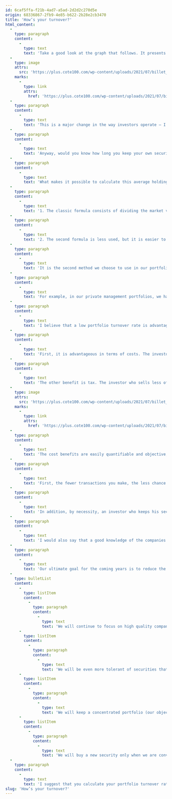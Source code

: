 ```yaml
---
id: 6caf5ffa-f21b-4ad7-a5ad-2d2d2c270d5e
origin: 68336867-2fb9-4e85-b622-2b28e2cb3470
title: 'How’s your turnover?'
html_content:
  -
    type: paragraph
    content:
      -
        type: text
        text: 'Take a good look at the graph that follows. It presents the evolution since 1930 of the average duration of ownership of a security by American investors. In the 1940s and 1950s, the average time was between five and seven years. In 2020, it is less than a year.'
  -
    type: image
    attrs:
      src: 'https://plus.cote100.com/wp-content/uploads/2021/07/billet_1.png'
    marks:
      -
        type: link
        attrs:
          href: 'https://plus.cote100.com/wp-content/uploads/2021/07/billet_1.png'
  -
    type: paragraph
    content:
      -
        type: text
        text: 'This is a major change in the way investors operate – I would say it is more of a major deterioration. Could it be related to technological developments, to our ability to trade securities instantly on our smartphones, or to the immediate access to information the Internet provides? Or did investors hold onto their securities longer in the 1950s because they had access to little information?'
  -
    type: paragraph
    content:
      -
        type: text
        text: 'Anyway, would you know how long you keep your own securities on average?'
  -
    type: paragraph
    content:
      -
        type: text
        text: 'What makes it possible to calculate this average holding period is what is called the “turnover rate” of a portfolio. There are two ways to calculate this rate:'
  -
    type: paragraph
    content:
      -
        type: text
        text: '1. The classic formula consists of dividing the market value of the securities either bought or sold during a period (whichever is lowest) by the total market value of a portfolio.'
  -
    type: paragraph
    content:
      -
        type: text
        text: '2. The second formula is less used, but it is easier to calculate. It accumulates the number of new positions acquired and the number of positions sold in a portfolio during a year, divided by the number of securities in the portfolio at the end of the period studied.'
  -
    type: paragraph
    content:
      -
        type: text
        text: 'It is the second method we choose to use in our portfolio management to arrive at a calculation of the turnover rate of our portfolios under management. The only caveat is that this formula could give a very different result than the first formula in the event that a portfolio has different positions (i.e., a portfolio that is not equally weighted).'
  -
    type: paragraph
    content:
      -
        type: text
        text: 'For example, in our private management portfolios, we have sold two securities and acquired a new one since the beginning of 2021, for a total of 3 out of a total number of 28 securities currently in the portfolio. Thus, the portfolio turnover rate for the period would be 11.0% (3/28). Over the past seven years, the turnover rates for this same portfolio have ranged from a low of 7% in 2019 to a high of 26% in 2016. More importantly, the average turnover has been 15.4 % for the period from 2015 to present. This means that we have held our securities for an average period of 6.5 years (1/15.4%). This statistic confirms that we are long-term investors.'
  -
    type: paragraph
    content:
      -
        type: text
        text: 'I believe that a low portfolio turnover rate is advantageous for the long-term investor on several levels.'
  -
    type: paragraph
    content:
      -
        type: text
        text: 'First, it is advantageous in terms of costs. The investor who repeatedly buys and sells generally pays a fee for each transaction. Furthermore, in my opinion, it is wrong to believe that online brokerage services offering minimal, or no transaction fees eliminate these costs – they are recovered by reducing other advantages for the investor including zero interest rates or charging high foreign exchange fees.'
  -
    type: paragraph
    content:
      -
        type: text
        text: 'The other benefit is tax. The investor who sells less often defers paying taxes into the future, unlike the investor who sells quickly. Consider two hypothetical portfolios with an initial value of $100,000, portfolio A with a turnover rate of 0% and portfolio B with a turnover rate of 100%. It is assumed that each portfolio obtains a compound annual return of 10% before tax for 20 years, after which the portfolio is liquidated and taxes are paid on the gain realized, and assuming that the gains realized are taxed at a rate of 25%. Here is the value of each portfolio and its after-tax compound annual return after 20 years:'
  -
    type: image
    attrs:
      src: 'https://plus.cote100.com/wp-content/uploads/2021/07/billet_2_en.png'
    marks:
      -
        type: link
        attrs:
          href: 'https://plus.cote100.com/wp-content/uploads/2021/07/billet_2_en.png'
  -
    type: paragraph
    content:
      -
        type: text
        text: 'The cost benefits are easily quantifiable and objective; the following benefits are more subjective and more difficult to calculate. However, I believe they may be even more important in the long run because, in my opinion, the pursuit of low turnover significantly improves the way we invest.'
  -
    type: paragraph
    content:
      -
        type: text
        text: 'First, the fewer transactions you make, the less chance you have of making costly mistakes. For example, an investor who trades a lot will likely be tempted to enter and exit the stock market, to do what is called “market timing”. This practice is in my opinion particularly dangerous when we know that stock returns often occur over short periods. He could also be tempted by highly speculative securities.'
  -
    type: paragraph
    content:
      -
        type: text
        text: 'In addition, by necessity, an investor who keeps his securities for a long time will know his companies much better. He will thus be able to concentrate on the better-quality businesses that are more likely to deliver high returns for many years. This is what I see when I examine the securities in the COTE 100 Financial Bulletin portfolio. A few high-quality securities of companies such as Couche-Tard, CGI, Copart, Enghouse and Visa have provided us with very attractive returns for many years. If we had sold these securities after achieving a return of “only” 20% or 50%, not only would we have lost a lot of returns, but it is far from certain that we would have succeeded in replacing them with securities that performed as well.'
  -
    type: paragraph
    content:
      -
        type: text
        text: 'I would also say that a good knowledge of the companies that we have owned for a long time goes a long way in staying calm and rational during the inevitable bear markets. I believe this is one of the reasons why we not only did not sell anything in March 2020, but also why we then made the decision to increase our investments in many of the stocks we already owned.'
  -
    type: paragraph
    content:
      -
        type: text
        text: 'Our ultimate goal for the coming years is to reduce the turnover rate of our portfolios to 10% or, in other words, to increase the average holding period of our securities to 10 years. To do this, we will focus on the following factors:'
  -
    type: bulletList
    content:
      -
        type: listItem
        content:
          -
            type: paragraph
            content:
              -
                type: text
                text: 'We will continue to focus on high quality companies that can provide us with attractive returns for many years to come;'
      -
        type: listItem
        content:
          -
            type: paragraph
            content:
              -
                type: text
                text: 'We will be even more tolerant of securities that sell at high ratios;'
      -
        type: listItem
        content:
          -
            type: paragraph
            content:
              -
                type: text
                text: 'We will keep a concentrated portfolio (our objective is between 25 and 30 securities in the portfolio);'
      -
        type: listItem
        content:
          -
            type: paragraph
            content:
              -
                type: text
                text: 'We will buy a new security only when we are convinced that it is significantly more attractive than the security that we consider the least attractive in our portfolio. (With a caveat: it can be dangerous to buy a new security of a company that you are less familiar with and replace one that you know intimately.)'
  -
    type: paragraph
    content:
      -
        type: text
        text: 'I suggest that you calculate your portfolio turnover rate and see if it should be reduced in the years to come.'
slug: 'How’s your turnover?'
---
```

